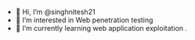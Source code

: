 - 👋 Hi, I’m @singhnitesh21
- 👀 I’m interested in Web penetration testing 
- 🌱 I’m currently learning web application exploitation
.

<!---
singhnitesh21/singhnitesh21 is a ✨ special ✨ repository because its `README.md` (this file) appears on your GitHub profile.
You can click the Preview link to take a look at your changes.
--->
